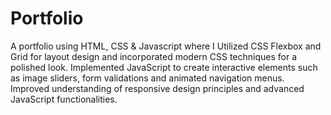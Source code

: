 # Portfolio
A portfolio using HTML, CSS & Javascript where I Utilized CSS Flexbox and Grid for layout design and incorporated modern CSS techniques for a polished look. 
Implemented JavaScript to create interactive elements such as image sliders, form validations and animated navigation menus.
Improved understanding of responsive design principles and advanced JavaScript functionalities.

